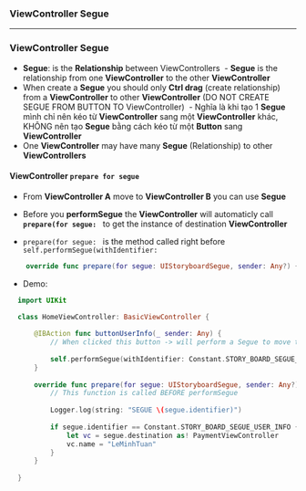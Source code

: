 ### ViewController Segue

-------------------------------------

### ViewController Segue
  - **Segue**: is the **Relationship** between ViewControllers
  - **Segue** is the relationship from one **ViewController** to the other **ViewController**
  - When create a **Segue** you should only **Ctrl drag** (create relationship) from a **ViewController** to other **ViewController** (DO NOT CREATE SEGUE FROM BUTTON TO ViewController)
  - Nghĩa là khi tạo 1 **Segue** mình chỉ nên kéo từ **ViewController** sang một **ViewController** khác, KHÔNG nên tạo **Segue** bằng cách kéo từ một **Button** sang **ViewController**
  - One **ViewController** may have many **Segue** (Relationship) to other **ViewControllers**

#### ViewController `prepare for segue`
  - From **ViewController A** move to **ViewController B** you can use **Segue**
  - Before you **performSegue** the **ViewController** will automaticly call **`prepare(for segue: `** to get the instance of destination **ViewController**
  
  - `prepare(for segue: ` is the method called right before `self.performSegue(withIdentifier:`
  
  ```swift
      override func prepare(for segue: UIStoryboardSegue, sender: Any?) { }
  ```
  
  - Demo:
  
  ```swift
    import UIKit

    class HomeViewController: BasicViewController {
      
        @IBAction func buttonUserInfo(_ sender: Any) {
            // When clicked this button -> will perform a Segue to move to other ViewController
            
            self.performSegue(withIdentifier: Constant.STORY_BOARD_SEGUE_USER_INFO, sender: self)
        }
        
        override func prepare(for segue: UIStoryboardSegue, sender: Any?) {
            // This function is called BEFORE performSegue
            
            Logger.log(string: "SEGUE \(segue.identifier)")
            
            if segue.identifier == Constant.STORY_BOARD_SEGUE_USER_INFO {
                let vc = segue.destination as! PaymentViewController
                vc.name = "LeMinhTuan"
            }
        }
    
    }
    
  ```
